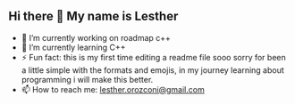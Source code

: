 ## Hi there 👋 My name is Lesther
- 🔭 I’m currently working on roadmap c++
- 🌱 I’m currently learning C++
- ⚡ Fun fact: this is my first time editing a readme file sooo sorry for been a little simple with the formats and emojis, in my journey learning about programming i will make this better.
- 📫 How to reach me: lesther.orozconi@gmail.com
<!--
**Lrom-ux/Lrom-ux** is a ✨ _special_ ✨ repository because its `README.md` (this file) appears on your GitHub profile.

Here are some ideas to get you started:

- 🔭 I’m currently working on ...
- 🌱 I’m currently learning ...
- 👯 I’m looking to collaborate on ...
- 🤔 I’m looking for help with ...
- 💬 Ask me about ...
- 📫 How to reach me: ...
- 😄 Pronouns: ...
- ⚡ Fun fact: ...
-->
